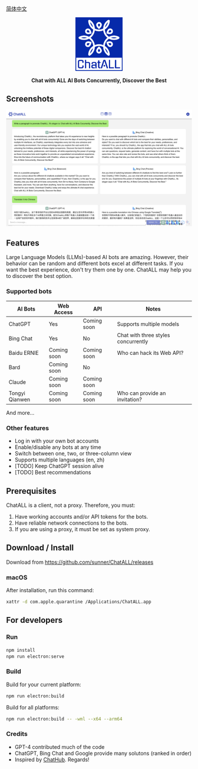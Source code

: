 [简体中文](README_ZH-CN.md)

<div align="center">
   <img src="src/assets/logo-cover.png" width=128></img>
   <p><strong>Chat with ALL AI Bots Concurrently, Discover the Best</strong></p>
</div>

## Screenshots

![Screenshot](screenshots/screenshot-1.png?raw=true)

## Features

Large Language Models (LLMs)-based AI bots are amazing. However, their behavior can be random and different bots excel at different tasks. If you want the best experience, don't try them one by one. ChatALL may help you to discover the best option.

### Supported bots

| AI Bots        | Web Access  | API         | Notes                                 |
|----------------|-------------|-------------|---------------------------------------|
| ChatGPT        | Yes         | Coming soon | Supports multiple models              |
| Bing Chat      | Yes         | No          | Chat with three styles concurrently   |
| Baidu ERNIE    | Coming soon | Coming soon | Who can hack its Web API?             |
| Bard           | Coming soon | No          |                                       |
| Claude         | Coming soon | Coming soon |                                       |
| Tongyi Qianwen | Coming soon | Coming soon | Who can provide an invitation?        |

And more...

### Other features

* Log in with your own bot accounts
* Enable/disable any bots at any time
* Switch between one, two, or three-column view
* Supports multiple languages (en, zh)
* [TODO] Keep ChatGPT session alive
* [TODO] Best recommendations

## Prerequisites

ChatALL is a client, not a proxy. Therefore, you must:

1. Have working accounts and/or API tokens for the bots.
2. Have reliable network connections to the bots.
3. If you are using a proxy, it must be set as system proxy.

## Download / Install

Download from https://github.com/sunner/ChatALL/releases

### macOS

After installation, run this command:

```bash
xattr -d com.apple.quarantine /Applications/ChatALL.app
```

## For developers

### Run

```bash
npm install
npm run electron:serve
```

### Build

Build for your current platform:
```bash
npm run electron:build
```

Build for all platforms:
```bash
npm run electron:build -- -wml --x64 --arm64
```

### Credits

* GPT-4 contributed much of the code
* ChatGPT, Bing Chat and Google provide many solutons (ranked in order)
* Inspired by [ChatHub](https://github.com/chathub-dev/chathub). Regards!
